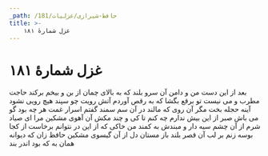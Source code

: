 ```yaml
---
_path: /حافظ-شیرازی/غزلیات/181
title: >-
    غزل شمارهٔ ۱۸۱
---
```

# غزل شمارهٔ ۱۸۱

بعد از این دست من و دامن آن سرو بلند
که به بالای چمان از بن و بیخم برکند
حاجت مطرب و می نیست تو برقع بگشا
که به رقص آوردم آتش رویت چو سپند
هیچ رویی نشود آینه حجله بخت
مگر آن روی که مالند در آن سم سمند
گفتم اسرار غمت هر چه بود گو می باش
صبر از این بیش ندارم چه کنم تا کی و چند
مکش آن آهوی مشکین مرا ای صیاد
شرم از آن چشم سیه دار و مبندش به کمند
من خاکی که از این در نتوانم برخاست
از کجا بوسه زنم بر لب آن قصر بلند
باز مستان دل از آن گیسوی مشکین حافظ
زان که دیوانه همان به که بود اندر بند
